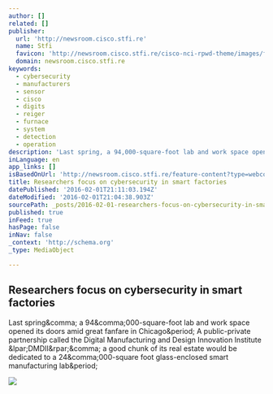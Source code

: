 ```yaml
---
author: []
related: []
publisher:
  url: 'http://newsroom.cisco.stfi.re'
  name: Stfi
  favicon: 'http://newsroom.cisco.stfi.re/cisco-nci-rpwd-theme/images/favicon/favicon192.png'
  domain: newsroom.cisco.stfi.re
keywords:
  - cybersecurity
  - manufacturers
  - sensor
  - cisco
  - digits
  - reiger
  - furnace
  - system
  - detection
  - operation
description: 'Last spring, a 94,000-square-foot lab and work space opened its doors amid great fanfare in Chicago. A public-private partnership called the Digital Manufacturing and Design Innovation Institute (DMDII), a good chunk of its real estate would be dedicated to a 24,000-square foot glass-enclosed smart manufacturing lab.'
inLanguage: en
app_links: []
isBasedOnUrl: 'http://newsroom.cisco.stfi.re/feature-content?type=webcontent&articleId=1737287&sf=pgbklk'
title: Researchers focus on cybersecurity in smart factories
datePublished: '2016-02-01T21:11:03.194Z'
dateModified: '2016-02-01T21:04:38.903Z'
sourcePath: _posts/2016-02-01-researchers-focus-on-cybersecurity-in-smart-factories.md
published: true
inFeed: true
hasPage: false
inNav: false
_context: 'http://schema.org'
_type: MediaObject

---
```

<article style=""><h1>Researchers focus on cybersecurity in smart factories</h1><p>Last spring&amp;comma; a 94&amp;comma;000-square-foot lab and work space opened its doors amid great fanfare in Chicago&amp;period; A public-private partnership called the Digital Manufacturing and Design Innovation Institute &amp;lpar;DMDII&amp;rpar;&amp;comma; a good chunk of its real estate would be dedicated to a 24&amp;comma;000-square foot glass-enclosed smart manufacturing lab&amp;period;</p><img src="http://newsroom.cisco.stfi.re/documents/10157/14740/mfg-security_1200x630_hero_011816.jpg/b4dcd87e-cfdb-432f-a937-0016201a8549?t=1452724719042" /></article>